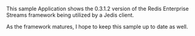 This sample Application shows the 0.3.1.2 version of the Redis Enterprise Streams framework being utilized by a Jedis client.

As the framework matures, I hope to keep this sample up to date as well.


